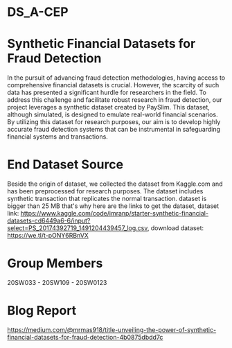 # DS_A-CEP
# Synthetic Financial Datasets for Fraud Detection
In the pursuit of advancing fraud detection methodologies, having access to comprehensive financial datasets is crucial. However, the scarcity of such data has presented a significant hurdle for researchers in the field. To address this challenge and facilitate robust research in fraud detection, our project leverages a synthetic dataset created by PaySlim. This dataset, although simulated, is designed to emulate real-world financial scenarios. By utilizing this dataset for research purposes, our aim is to develop highly accurate fraud detection systems that can be instrumental in safeguarding financial systems and transactions.

# End Dataset Source
Beside the origin of dataset, we collected the dataset from Kaggle.com and has been preprocessed for research purposes. The dataset includes synthetic transaction that replicates the normal transaction.
dataset is bigger than 25 MB that's why here are the links to get the dataset,
dataset link: https://www.kaggle.com/code/imranp/starter-synthetic-financial-datasets-cd6449a6-6/input?select=PS_20174392719_1491204439457_log.csv,
download dataset: https://we.tl/t-pONY6RBnVX

# Group Members
20SW033 - 20SW109 - 20SW0123

# Blog Report
https://medium.com/@mrmas918/title-unveiling-the-power-of-synthetic-financial-datasets-for-fraud-detection-4b0875dbdd7c
